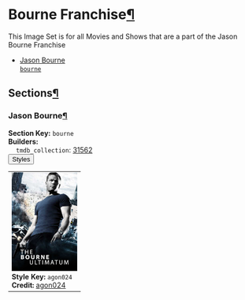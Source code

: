 <h1 id="bourne-franchise">Bourne Franchise<a class="headerlink" href="#bourne-franchise" title="Permalink to this heading">¶</a></h1>
This Image Set is for all Movies and Shows that are a part of the Jason Bourne Franchise

<ul class="images-index-table">
  <li><a href="#jason-bourne"><div class="images-inline-link">Jason Bourne<br><code>bourne</code></div></a></li>
</ul>

<h2 id="sections">Sections<a class="headerlink" href="#sections" title="Permalink to this heading">¶</a></h2>
<h3 id="jason-bourne">Jason Bourne<a class="headerlink" href="#jason-bourne" title="Permalink to this heading">¶</a></h3>
<strong>Section Key:</strong> <code>bourne</code>
<br><strong>Builders:</strong>
<br>
&nbsp;&nbsp;&nbsp;&nbsp;<code>tmdb_collection</code>: <a href="https://www.themoviedb.org/collection/31562" target="_blank" rel="noopener noreferrer">31562</a><br>
</ul>
<button class="image-accordion">Styles</button>
<div class="image-panel">
  <table class="image-table">
    <tr>
      <td>
        <div>
          <a href="https://theposterdb.com/set/100632" target="_blank" rel="noopener noreferrer"><img src="https://raw.githubusercontent.com/meisnate12/PMM-Image-Sets/master/bourne/styles/bourne/agon024.jpg" height="200"/></a><br>
          <strong>Style Key:</strong> <code>agon024</code><br>
          <strong>Credit:</strong> <a href="https://theposterdb.com/set/100632" target="_blank" rel="noopener noreferrer">agon024</a><br>
        </div>
      </td>
    </tr>
  </table>
</div>

